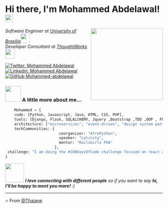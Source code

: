 <h1> Hi there, I'm Mohammed Abdelawal! <img src="https://media.giphy.com/media/26n7b7PjSOZJwVCmY/source.gif" width="25"></h1>
<img align='right' src="https://media.giphy.com/media/p4NLw3I4U0idi/source.gif" width="230">
<p><em>Software Enginner at <a href="http://www.unb.br">University of Brasilia</a><img src="https://media.giphy.com/media/fYSnHlufseco8Fh93Z/giphy.gif" width="30"></br>Developer Consultant at <a href="https://www.thoughtworks.com">ThoughtWorks</a><img src="https://media.giphy.com/media/WUlplcMpOCEmTGBtBW/giphy.gif" width="30"> 
</em></p>

[![Twitter: Mohammed Abdelawal](https://img.shields.io/twitter/follow/Mo_Developer?style=social)](https://twitter.com/Mo_Developer)
[![Linkedin: Mohammed Abdelawal](https://img.shields.io/badge/mohammed-abdelawal?style=flat-square&logo=Linkedin&logoColor=white&link=https://www.linkedin.com/in/mohammed-abdelawal/)](https://www.linkedin.com/in/mohammed-abdelawal/)
[![GitHub Mohammed-abdelawal](https://img.shields.io/github/followers/Mohammed-abdelawal?label=follow&style=social)](https://github.com/Mohammed-abdelawal)


### <img src="https://media.giphy.com/media/VgCDAzcKvsR6OM0uWg/giphy.gif" width="50"> A little more about me...  

```python
    Mohammed = {
    code: [Python, Javascript, Java, HTML, CSS, PHP],
    tools: [Django, Flask, SQLALCHEMY, Jquery ,Bootstrap ,TDD ,OOP , FP, Docker],
    architecture: ["microservices", "event-driven", "design system pattern"],
    techCommunities: {
                        coorganizer: "AfroPython",
                        speaker: "Latinity",
                        mentor: "RailsGirls POA"
                      },
 challenge: "I am doing the #100DaysOfCode challenge focused on react and typescript"
}
```

<img src="https://media.giphy.com/media/LnQjpWaON8nhr21vNW/giphy.gif" width="60"> <em><b>I love connecting with different people</b> so if you want to say <b>hi, I'll be happy to meet you more!</b> :)</em>

---

⭐️ From [@Thaiane](https://github.com/Thaiane)
